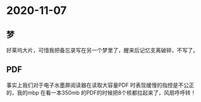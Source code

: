 # 2020-11-07

## 梦

好莱坞大片，可惜我把备忘录写在另一个梦里了，醒来后记忆支离破碎，不写了。

## PDF

事实上我们对于电子水墨屏阅读器在读取大容量PDF 时表现缓慢的指控是不公正的，我的mbp 在看一本350mb 的PDF的时候把8个核都拉起来了，风扇呼呼转！

## 

